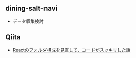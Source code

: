 ## dining-salt-navi
- データ収集検討

## Qiita
- [Reactのフォルダ構成を見直して、コードがスッキリした話](https://qiita.com/Meerkat39/items/58afd15c89eb181e9348)